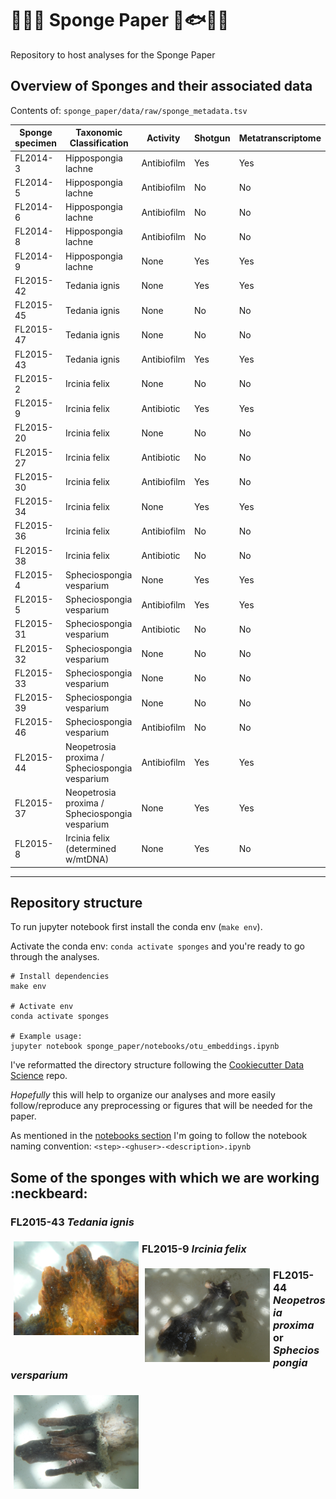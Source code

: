 # :whale2::tropical_fish::octopus: Sponge Paper :shell::fish::whale::dolphin:

Repository to host analyses for the Sponge Paper

## Overview of Sponges and their associated data

Contents of: `sponge_paper/data/raw/sponge_metadata.tsv`

| Sponge specimen | Taxonomic Classification                       | Activity    | Shotgun | Metatranscriptome |
| --------------- | ---------------------------------------------- | ----------- | ------- | ----------------- |
| FL2014-3        | Hippospongia lachne                            | Antibiofilm | Yes     | Yes               |
| FL2014-5        | Hippospongia lachne                            | Antibiofilm | No      | No                |
| FL2014-6        | Hippospongia lachne                            | Antibiofilm | No      | No                |
| FL2014-8        | Hippospongia lachne                            | Antibiofilm | No      | No                |
| FL2014-9        | Hippospongia lachne                            | None        | Yes     | Yes               |
| FL2015-42       | Tedania ignis                                  | None        | Yes     | Yes               |
| FL2015-45       | Tedania ignis                                  | None        | No      | No                |
| FL2015-47       | Tedania ignis                                  | None        | No      | No                |
| FL2015-43       | Tedania ignis                                  | Antibiofilm | Yes     | Yes               |
| FL2015-2        | Ircinia felix                                  | None        | No      | No                |
| FL2015-9        | Ircinia felix                                  | Antibiotic  | Yes     | Yes               |
| FL2015-20       | Ircinia felix                                  | None        | No      | No                |
| FL2015-27       | Ircinia felix                                  | Antibiotic  | No      | No                |
| FL2015-30       | Ircinia felix                                  | Antibiofilm | Yes     | No                |
| FL2015-34       | Ircinia felix                                  | None        | Yes     | Yes               |
| FL2015-36       | Ircinia felix                                  | Antibiofilm | No      | No                |
| FL2015-38       | Ircinia felix                                  | Antibiotic  | No      | No                |
| FL2015-4        | Spheciospongia vesparium                       | None        | Yes     | Yes               |
| FL2015-5        | Spheciospongia vesparium                       | Antibiofilm | Yes     | Yes               |
| FL2015-31       | Spheciospongia vesparium                       | Antibiotic  | No      | No                |
| FL2015-32       | Spheciospongia vesparium                       | None        | No      | No                |
| FL2015-33       | Spheciospongia vesparium                       | None        | No      | No                |
| FL2015-39       | Spheciospongia vesparium                       | None        | No      | No                |
| FL2015-46       | Spheciospongia vesparium                       | Antibiofilm | No      | No                |
| FL2015-44       | Neopetrosia proxima / Spheciospongia vesparium | Antibiofilm | Yes     | Yes               |
| FL2015-37       | Neopetrosia proxima / Spheciospongia vesparium | None        | Yes     | Yes               |
| FL2015-8        | Ircinia felix (determined w/mtDNA)             | None        | Yes     | No                |

___

## Repository structure

To run jupyter notebook first install the conda env (`make env`).

Activate the conda env: `conda activate sponges` and you're ready to go through the analyses.

```shell
# Install dependencies
make env

# Activate env
conda activate sponges

# Example usage:
jupyter notebook sponge_paper/notebooks/otu_embeddings.ipynb
```

I've reformatted the directory structure following the [Cookiecutter Data Science](http://drivendata.github.io/cookiecutter-data-science/#cookiecutter-data-science "Cookiecutter Data Science Site") repo.

*Hopefully* this will help to organize our analyses and more easily follow/reproduce any preprocessing or figures that will be needed for the paper.

As mentioned in the [notebooks section](http://drivendata.github.io/cookiecutter-data-science/#notebooks-are-for-exploration-and-communication) I'm going to follow the notebook naming convention: `<step>-<ghuser>-<description>.ipynb`

## Some of the sponges with which we are working :neckbeard:

### FL2015-43 *Tedania ignis*

<img src="sponge_paper/reports/figures/FL2015-43-tedania-ignis.JPG"
     alt="FL2015-43 _Tedania ignis_"
     style="float:left;margin:5px;width:200px;"/>

### FL2015-9 *Ircinia felix*

<img src="sponge_paper/reports/figures/FL2015-9-ircinia-felix.JPG"
     alt="FL2015-9 Ircinia felix"
     style="float:left;margin:5px;width:200px;"/>

### FL2015-44 _Neopetrosia proxima_ or _Spheciospongia versparium_

<img src="sponge_paper/reports/figures/FL2015-44-neopetrosia_proxima-or-spheciospongia_versparum.JPG"
     alt="FL2015-44 _Neopetrosia proxima_ or _Spheciospongia versparium_"
     style="float:none;margin:5px;width:200px;"/>
